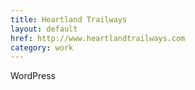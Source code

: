 ```yaml
---
title: Heartland Trailways
layout: default
href: http://www.heartlandtrailways.com
category: work
---
```



WordPress
